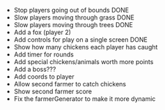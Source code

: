 - Stop players going out of bounds DONE
- Slow players moving through grass DONE
- Slow players moving through trees DONE
- Add a fox (player 2)
- Add controls for play on a single screen DONE
- Show how many chickens each player has caught
- Add timer for rounds
- Add special chickens/animals worth more points
- Add a boss???
- Add coords to player
- Allow second farmer to catch chickens
- Show second farmer score
- Fix the farmerGenerator to make it more dynamic